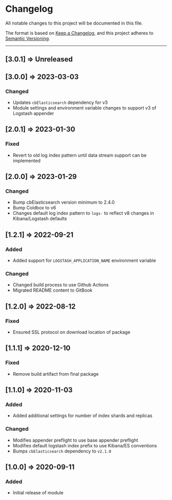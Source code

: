 # Changelog

All notable changes to this project will be documented in this file.

The format is based on [Keep a Changelog](https://keepachangelog.com/en/1.0.0/),
and this project adheres to [Semantic Versioning](https://semver.org/spec/v2.0.0.html).

----
## [3.0.1] => Unreleased

## [3.0.0] => 2023-03-03
### Changed
* Updates `cbElasticsearch` dependency for v3
* Module settings and environment variable changes to support v3 of Logstash appender

## [2.0.1] => 2023-01-30

### Fixed
* Revert to old log index pattern until data stream support can be implemented

## [2.0.0] => 2023-01-29
### Changed
* Bump cbElasticsearch version minimum to 2.4.0
* Bump Coldbox to v6
* Changes default log index pattern to `logs-` to reflect v8 changes in Kibana/Logstash defaults
## [1.2.1] => 2022-09-21
### Added
* Added support for `LOGSTASH_APPLICATION_NAME` environment variable
### Changed
* Changed build process to use Github Actions
* Migrated README content to GitBook
## [1.2.0] => 2022-08-12
### Fixed
* Ensured SSL protocol on download location of package

## [1.1.1] => 2020-12-10
### Fixed
* Remove build artifact from final package

## [1.1.0] => 2020-11-03
### Added
* Added additional settings for number of index shards and replicas

### Changed
* Modifies appender preflight to use base appender preflight
* Modifies default logstash index prefix to use Kibana/ES conventions
* Bumps `cbElasticsearch` dependency to `v2.1.0`

## [1.0.0] => 2020-09-11

### Added
* Initial release of module